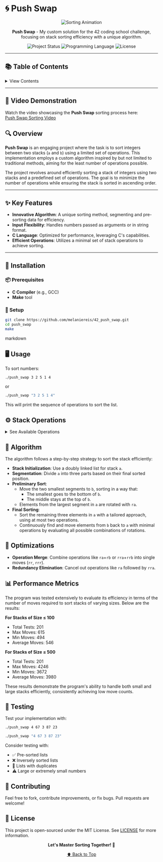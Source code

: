 # 🌀 Push Swap

<div align="center">
  
![Sorting Animation](https://c.tenor.com/jhDKfwDdMfwAAAAd/tenor.gif)

**Push Swap** - My custom solution for the 42 coding school challenge, focusing on stack sorting efficiency with a unique algorithm.

![Project Status](https://img.shields.io/badge/Project-PushSwap-blue?style=for-the-badge&logo=42)
![Programming Language](https://img.shields.io/badge/Language-C-orange?style=for-the-badge&logo=c)
![License](https://img.shields.io/badge/License-MIT-green?style=for-the-badge)

</div>

---

## 📚 Table of Contents

<details>
<summary>View Contents</summary>

- [Overview](#overview)
- [Key Features](#key-features)
- [Installation](#installation)
- [Usage](#usage)
- [Stack Operations](#stack-operations)
- [Algorithm](#algorithm)
- [Optimizations](#optimizations)
- [Performance Metrics](#performance-metrics)
- [Testing](#testing)
- [Contributing](#contributing)
- [License](#license)

</details>

---
## 🎥 Video Demonstration

Watch the video showcasing the **Push Swap** sorting process here:  
[Push Swap Sorting Video](https://github.com/melaniereis/42_push_swap/push_swap_vis.mp4)

## 🔍 Overview

**Push Swap** is an engaging project where the task is to sort integers between two stacks (`a` and `b`) using a limited set of operations. This implementation employs a custom algorithm inspired by but not limited to traditional methods, aiming for the least number of operations possible.

The project revolves around efficiently sorting a stack of integers using two stacks and a predefined set of operations. The goal is to minimize the number of operations while ensuring the stack is sorted in ascending order.

---

## ✨ Key Features

- **Innovative Algorithm**: A unique sorting method, segmenting and pre-sorting data for efficiency.
- **Input Flexibility**: Handles numbers passed as arguments or in string format.
- **C Language**: Optimized for performance, leveraging C's capabilities.
- **Efficient Operations**: Utilizes a minimal set of stack operations to achieve sorting.

---

## 🚀 Installation

### 📦 Prerequisites

- **C Compiler** (e.g., GCC)
- **Make** tool

### 🔧 Setup

```bash
git clone https://github.com/melaniereis/42_push_swap.git
cd push_swap
make
```
markdown
## 🖥️ Usage

To sort numbers:

```bash
./push_swap 3 2 5 1 4
```
or

```bash
./push_swap "3 2 5 1 4"
```
This will print the sequence of operations to sort the list.
## ⚙️ Stack Operations

<details>
<summary>See Available Operations</summary>

| Operation | Functionality |
|-----------|---------------|
| `sa` | Swap the first 2 elements of stack `a`. |
| `sb` | Swap the first 2 elements of stack `b`. |
| `ss` | Perform `sa` and `sb` together. |
| `pa` | Push the top element from `b` to `a`. |
| `pb` | Push the top element from `a` to `b`. |
| `ra` | Rotate `a` up (first becomes last). |
| `rb` | Rotate `b` up (first becomes last). |
| `rr` | Rotate both `a` and `b` up. |
| `rra` | Reverse rotate `a` (last becomes first). |
| `rrb` | Reverse rotate `b` (last becomes first). |
| `rrr` | Reverse rotate both `a` and `b`. |

</details>

## 🧠 Algorithm

The algorithm follows a step-by-step strategy to sort the stack efficiently:

- **Stack Initialization**: Use a doubly linked list for stack `a`.
- **Segmentation**: Divide `a` into three parts based on their final sorted position.
- **Preliminary Sort**:
  - Move the two smallest segments to `b`, sorting in a way that:
    - The smallest goes to the bottom of `b`.
    - The middle stays at the top of `b`.
  - Elements from the largest segment in `a` are rotated with `ra`.
- **Final Sorting**:
  - Sort the remaining three elements in `a` with a tailored approach, using at most two operations.
  - Continuously find and move elements from `b` back to `a` with minimal operations by evaluating all possible combinations of rotations.

## 🔧 Optimizations

- **Operation Merge**: Combine operations like `ra`+`rb` or `rra`+`rrb` into single moves (`rr`, `rrr`).
- **Redundancy Elimination**: Cancel out operations like `ra` followed by `rra`.

## 📊 Performance Metrics

The program was tested extensively to evaluate its efficiency in terms of the number of moves required to sort stacks of varying sizes. Below are the results:

**For Stacks of Size ≤ 100**
- Total Tests: 201
- Max Moves: 615
- Min Moves: 494
- Average Moves: 546

**For Stacks of Size ≤ 500**
- Total Tests: 201
- Max Moves: 4246
- Min Moves: 3672
- Average Moves: 3980

These results demonstrate the program's ability to handle both small and large stacks efficiently, consistently achieving low move counts.

## 🧪 Testing

Test your implementation with:

```bash
./push_swap 4 67 3 87 23
```
```bash
./push_swap "4 67 3 87 23"
````
Consider testing with:

- ✅ Pre-sorted lists
- ❌ Inversely sorted lists
- 🔁 Lists with duplicates
- ⚠️ Large or extremely small numbers

## 🤝 Contributing

Feel free to fork, contribute improvements, or fix bugs. Pull requests are welcome!

## 📜 License

This project is open-sourced under the MIT License. See [LICENSE](LICENSE) for more information.

<div align="center">

**Let's Master Sorting Together! 🎉**

[⬆ Back to Top](#-push-swap)

</div>
